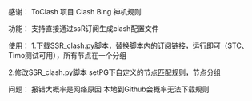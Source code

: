 感谢：
ToClash 项目 Clash Bing 神机规则

功能：
支持直接通过ssR订阅生成clash配置文件

使用：
1.下载SSR_clash.py脚本，替换脚本内的订阅链接，运行即可（STC、Timo测试可用），所有节点在一个分组
  
2.修改SSR_clash.py脚本 setPG下自定义的节点匹配规则，节点分组

问题：
报错大概率是网络原因
本地到Github会概率无法下载规则
